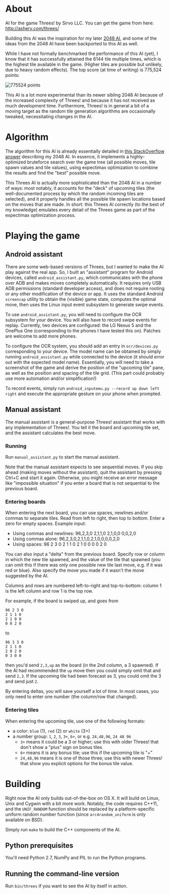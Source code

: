 # About

AI for the game Threes! by Sirvo LLC. You can get the game from here: http://asherv.com/threes/

Building this AI was the inspiration for my later [2048 AI](https://github.com/nneonneo/2048-ai), and some of the ideas from the 2048 AI have been backported to this AI as well.

While I have not formally benchmarked the performance of this AI (yet), I know that it has successfully attained the 6144 tile multiple times, which is the highest tile available in the game. (Higher tiles are possible but unlikely, due to heavy random effects). The top score (at time of writing) is 775,524 points:

![775524 points](http://imgur.com/IaTPZyo.png)

This AI is a lot more experimental than its newer sibling 2048 AI because of the increased complexity of Threes! and because it has not received as much development time. Furthermore, Threes! is in general a bit of a moving target as the random tile generation algorithms are occasionally tweaked, necessitating changes in the AI.

# Algorithm

The algorithm for this AI is already essentially detailed in [this StackOverflow answer](http://stackoverflow.com/a/22498940/1204143) describing my 2048 AI. In essence, it implements a highly-optimized bruteforce search over the game tree (all possible moves, tile spawn values and tile values), using expectimax optimization to combine the results and find the "best" possible move.

This Threes AI is actually more sophisticated than the 2048 AI in a number of ways: most notably, it accounts for the "deck" of upcoming tiles (the well-documented process by which the random incoming tiles are selected), and it properly handles all the possible tile spawn locations based on the moves that are made. In short: this Threes AI correctly (to the best of my knowledge) emulates every detail of the Threes game as part of the expectimax optimization process.

# Playing the game

## Android assistant
There are some web-based versions of Threes, but I wanted to make the AI play against the real app. So, I built an "assistant" program for Android devices, called `android_assistant.py`, which communicates with the phone over ADB and makes moves completely automatically. It requires only USB ADB permissions (standard developer access), and does not require rooting or any other modification of the device or app. It uses the standard Android `screencap` utility to obtain the (visible) game state, computes the optimal move, then uses the Linux input event subsystem to generate swipe events.

To use `android_assistant.py`, you will need to configure the OCR subsystem for your device. You will also have to record swipe events for replay. Currently, two devices are configured: the LG Nexus 5 and the OnePlus One (corresponding to the phones I have tested this on). Patches are welcome to add more phones.

To configure the OCR system, you should add an entry in `ocr/devices.py` corresponding to your device. The model name can be obtained by simply running `android_assistant.py` while connected to the device (it should error out with the expected model name). Essentially, you will need to take a screenshot of the game and derive the position of the "upcoming tile" pane, as well as the position and spacing of the tile grid. (This part could probably use more automation and/or simplification!)

To record events, simply run `android_inputemu.py --record up down left right` and execute the appropriate gesture on your phone when prompted.

## Manual assistant
The manual assistant is a general-purpose Threes! assistant that works with any implementation of Threes!. You tell it the board and upcoming tile set, and the assistant calculates the best move.

### Running
Run `manual_assistant.py` to start the manual assistant.

Note that the manual assistant expects to see sequential moves. If you skip ahead (making moves without the assistant), quit the assistant by pressing Ctrl+C and start it again. Otherwise, you might receive an error message like "impossible situation" if you enter a board that is not sequential to the previous board.

### Entering boards

When entering the next board, you can use spaces, newlines and/or commas to separate tiles. Read from left to right, then top to bottom. Enter a zero for empty spaces. Example input:

- Using commas and newlines:
        96,2,3,0
        2,1,1,0
        2,1,0,0
        0,0,2,0
- Using commas alone:
        96,2,3,0,2,1,1,0,2,1,0,0,0,0,2,0
- Using spaces:
        96 2 3 0
        2 1 1 0
        2 1 0 0
        0 0 2 0

You can also input a "delta" from the previous board. Specify row or column in which the new tile spawned, and the value of the tile that spawned (you can omit this if there was only one possible new tile last move, e.g. if it was red or blue). Also specify the move you made if it wasn't the move suggested by the AI.

Columns and rows are numbered left-to-right and top-to-bottom: column 1 is the left column and row 1 is the top row.

For example, if the board is swiped up, and goes from

    96 2 3 0
    2 1 1 0
    2 1 0 0
    0 0 2 0

to

    96 3 3 0
    2 1 1 0
    2 0 2 0
    0 3 0 0

then you'd send `2,3,up` as the board (in the 2nd column, a 3 spawned). If the AI had recommended the `up` move then you could simply omit that and send `2,3`. If the upcoming tile had been forecast as 3, you could omit the 3 and send just `2`.

By entering deltas, you will save yourself a lot of time. In most cases, you only need to enter one number (the column/row that changed).

### Entering tiles
When entering the upcoming tile, use one of the following formats:

- a color: `blue` (1), `red` (2) or `white` (3+)
- a number group: `1`, `2`, `3`, `3+`, `6+`, or e.g. `24,48,96`, `24 48 96`
    - `3+` means it could be a 3 or higher; use this with older Threes! that don't show a "plus" sign on bonus tiles
    - `6+` means it is any bonus tile; use this if the upcoming tile is "+"
    - `24,48,96` means it is one of those three; use this with newer Threes! that show you explicit options for the bonus tile value.

# Building

Right now the AI only builds out-of-the-box on OS X. It will build on Linux, Unix and Cygwin with a bit more work. Notably, the code requires C++11, and the `UNIF_RANDOM` function should be replaced by a platform-specific uniform random number function (since `arc4random_uniform` is only available on BSD).

Simply run `make` to build the C++ components of the AI.

## Python prerequisites

You'll need Python 2.7, NumPy and PIL to run the Python programs.

## Running the command-line version

Run `bin/threes` if you want to see the AI by itself in action.

